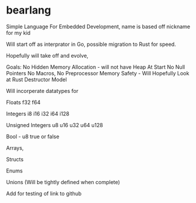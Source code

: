 # bearlang
Simple Language For Embedded Development, name is based off nickname for my kid

Will start off as interprator in Go, possible migration to Rust for speed.

Hopefully will take off and evolve, 

Goals:
No Hidden Memory Allocation - will not have Heap At Start
No Null Pointers
No Macros, No Preprocessor
Memory Safety - Will Hopefully Look at Rust Destructor Model

Will incorperate datatypes for 

Floats
f32
f64

Integers
i8
i16
i32
i64
i128

Unsigned Integers
u8
u16
u32
u64
u128

Bool - u8
true or false

Arrays,

Structs

Enums

Unions (Will be tightly defined when complete)

Add for testing of link to github
